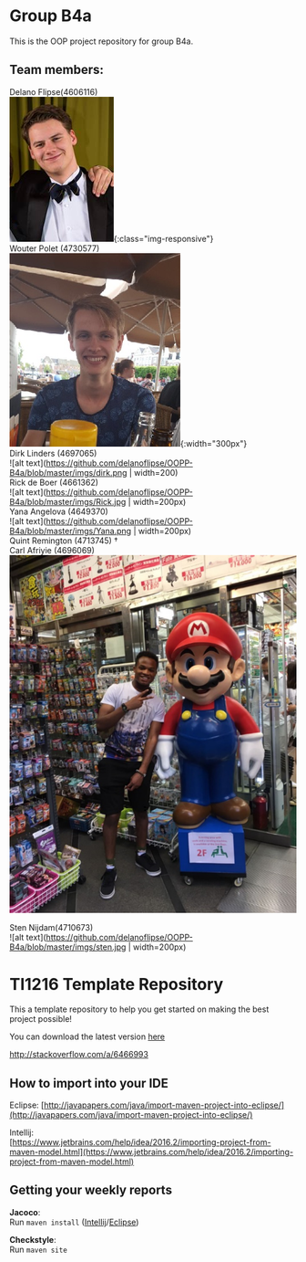 # Group B4a
This is the OOP project repository for group B4a.

## Team members:
Delano Flipse(4606116)\
![alt text](https://github.com/delanoflipse/OOPP-B4a/blob/master/imgs/delano.png){:class="img-responsive"}
\
Wouter Polet (4730577)\
![alt text](https://github.com/delanoflipse/OOPP-B4a/blob/master/imgs/Wouter.jpeg){:width="300px"}
\
Dirk Linders (4697065)\
![alt text](https://github.com/delanoflipse/OOPP-B4a/blob/master/imgs/dirk.png | width=200)
\
Rick de Boer (4661362)\
![alt text](https://github.com/delanoflipse/OOPP-B4a/blob/master/imgs/Rick.jpg | width=200px)
\
Yana Angelova (4649370)\
![alt text](https://github.com/delanoflipse/OOPP-B4a/blob/master/imgs/Yana.png | width=200px)
\
Quint Remington (4713745) †\
Carl Afriyie (4696069)\
![alt text](https://github.com/delanoflipse/OOPP-B4a/blob/master/imgs/karl.jpg)

Sten Nijdam(4710673)\
![alt text](https://github.com/delanoflipse/OOPP-B4a/blob/master/imgs/sten.jpg | width=200px)

# TI1216 Template Repository

This a template repository to help you get started on making the best project possible!

You can download the latest version [here](https://github.com/SERG-Delft/TI1216/releases)

http://stackoverflow.com/a/6466993

## How to import into your IDE

Eclipse:
[http://javapapers.com/java/import-maven-project-into-eclipse/](http://javapapers.com/java/import-maven-project-into-eclipse/)

Intellij:  
[https://www.jetbrains.com/help/idea/2016.2/importing-project-from-maven-model.html](https://www.jetbrains.com/help/idea/2016.2/importing-project-from-maven-model.html)

## Getting your weekly reports

**Jacoco**:  
Run `maven install` ([Intellij](https://www.jetbrains.com/help/idea/2016.3/getting-started-with-maven.html#execute_maven_goal)/[Eclipse](http://imgur.com/a/6q7pV))

**Checkstyle**:  
Run `maven site`
